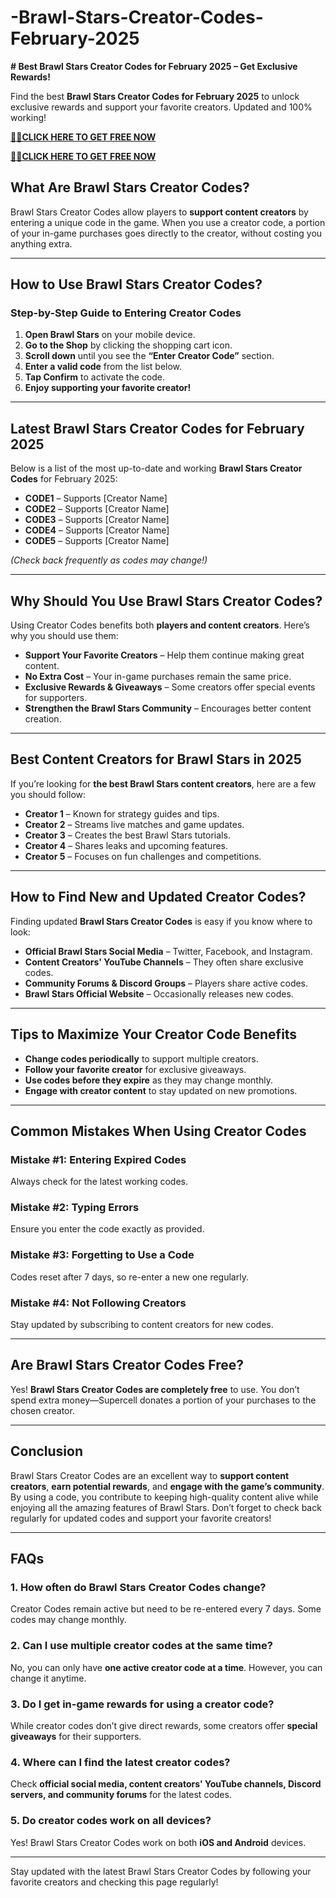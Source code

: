 # -Brawl-Stars-Creator-Codes-February-2025
**# Best Brawl Stars Creator Codes for February 2025 – Get Exclusive Rewards!**


Find the best **Brawl Stars Creator Codes for February 2025** to unlock exclusive rewards and support your favorite creators. Updated and 100% working!


**[🎁🎁CLICK HERE TO GET FREE NOW](https://betterofferzone.com/brawlstars)**


**[🎁🎁CLICK HERE TO GET FREE NOW](https://betterofferzone.com/brawlstars)**


## **What Are Brawl Stars Creator Codes?**
Brawl Stars Creator Codes allow players to **support content creators** by entering a unique code in the game. When you use a creator code, a portion of your in-game purchases goes directly to the creator, without costing you anything extra.

---

## **How to Use Brawl Stars Creator Codes?**
### **Step-by-Step Guide to Entering Creator Codes**
1. **Open Brawl Stars** on your mobile device.
2. **Go to the Shop** by clicking the shopping cart icon.
3. **Scroll down** until you see the **“Enter Creator Code”** section.
4. **Enter a valid code** from the list below.
5. **Tap Confirm** to activate the code.
6. **Enjoy supporting your favorite creator!**

---

## **Latest Brawl Stars Creator Codes for February 2025**
Below is a list of the most up-to-date and working **Brawl Stars Creator Codes** for February 2025:

- **CODE1** – Supports [Creator Name]
- **CODE2** – Supports [Creator Name]
- **CODE3** – Supports [Creator Name]
- **CODE4** – Supports [Creator Name]
- **CODE5** – Supports [Creator Name]

_(Check back frequently as codes may change!)_

---

## **Why Should You Use Brawl Stars Creator Codes?**
Using Creator Codes benefits both **players and content creators**. Here’s why you should use them:
- **Support Your Favorite Creators** – Help them continue making great content.
- **No Extra Cost** – Your in-game purchases remain the same price.
- **Exclusive Rewards & Giveaways** – Some creators offer special events for supporters.
- **Strengthen the Brawl Stars Community** – Encourages better content creation.

---

## **Best Content Creators for Brawl Stars in 2025**
If you’re looking for **the best Brawl Stars content creators**, here are a few you should follow:
- **Creator 1** – Known for strategy guides and tips.
- **Creator 2** – Streams live matches and game updates.
- **Creator 3** – Creates the best Brawl Stars tutorials.
- **Creator 4** – Shares leaks and upcoming features.
- **Creator 5** – Focuses on fun challenges and competitions.

---

## **How to Find New and Updated Creator Codes?**
Finding updated **Brawl Stars Creator Codes** is easy if you know where to look:
- **Official Brawl Stars Social Media** – Twitter, Facebook, and Instagram.
- **Content Creators' YouTube Channels** – They often share exclusive codes.
- **Community Forums & Discord Groups** – Players share active codes.
- **Brawl Stars Official Website** – Occasionally releases new codes.

---

## **Tips to Maximize Your Creator Code Benefits**
- **Change codes periodically** to support multiple creators.
- **Follow your favorite creator** for exclusive giveaways.
- **Use codes before they expire** as they may change monthly.
- **Engage with creator content** to stay updated on new promotions.

---

## **Common Mistakes When Using Creator Codes**
### **Mistake #1: Entering Expired Codes**
Always check for the latest working codes.

### **Mistake #2: Typing Errors**
Ensure you enter the code exactly as provided.

### **Mistake #3: Forgetting to Use a Code**
Codes reset after 7 days, so re-enter a new one regularly.

### **Mistake #4: Not Following Creators**
Stay updated by subscribing to content creators for new codes.

---

## **Are Brawl Stars Creator Codes Free?**
Yes! **Brawl Stars Creator Codes are completely free** to use. You don’t spend extra money—Supercell donates a portion of your purchases to the chosen creator.

---

## **Conclusion**
Brawl Stars Creator Codes are an excellent way to **support content creators**, **earn potential rewards**, and **engage with the game’s community**. By using a code, you contribute to keeping high-quality content alive while enjoying all the amazing features of Brawl Stars. Don’t forget to check back regularly for updated codes and support your favorite creators!

---

## **FAQs**

### **1. How often do Brawl Stars Creator Codes change?**
Creator Codes remain active but need to be re-entered every 7 days. Some codes may change monthly.

### **2. Can I use multiple creator codes at the same time?**
No, you can only have **one active creator code at a time**. However, you can change it anytime.

### **3. Do I get in-game rewards for using a creator code?**
While creator codes don’t give direct rewards, some creators offer **special giveaways** for their supporters.

### **4. Where can I find the latest creator codes?**
Check **official social media, content creators' YouTube channels, Discord servers, and community forums** for the latest codes.

### **5. Do creator codes work on all devices?**
Yes! Brawl Stars Creator Codes work on both **iOS and Android** devices.

---

Stay updated with the latest Brawl Stars Creator Codes by following your favorite creators and checking this page regularly!

